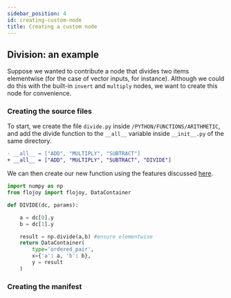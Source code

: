 ```yaml
---
sidebar_position: 4
id: creating-custom-node
title: Creating a custom node
---
```


## Division: an example

Suppose we wanted to contribute a node that divides two items elementwise (for the case of vector inputs, for instance). Although we could do this with the built-in `invert` and `multiply` nodes, we want to create this node for convenience.

### Creating the source files

To start, we create the file `divide.py` inside `/PYTHON/FUNCTIONS/ARITHMETIC`, and add the divide function to the `__all__` variable inside `__init__.py` of the same directory.

```diff {title='__init__.py'}
- __all__ = ["ADD", "MULTIPLY", "SUBTRACT"]
+ __all__ = ["ADD", "MULTIPLY", "SUBTRACT", "DIVIDE"]
```

We can then create our new function using the features discussed [here](../data-container).

```python {title='divide.py'}
import numpy as np
from flojoy import flojoy, DataContainer

def DIVIDE(dc, params):

    a = dc[0].y
    b = dc[1].y

    result = np.divide(a,b) #ensure elementwise
    return DataContainer(
        type='ordered_pair', 
        x={'a': a, 'b': b}, 
        y = result
    )
```

### Creating the manifest